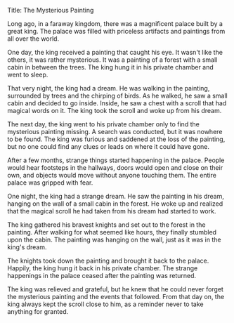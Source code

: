 Title: The Mysterious Painting

Long ago, in a faraway kingdom, there was a magnificent palace built by a great king. The palace was filled with priceless artifacts and paintings from all over the world.

One day, the king received a painting that caught his eye. It wasn't like the others, it was rather mysterious. It was a painting of a forest with a small cabin in between the trees. The king hung it in his private chamber and went to sleep.

That very night, the king had a dream. He was walking in the painting, surrounded by trees and the chirping of birds. As he walked, he saw a small cabin and decided to go inside. Inside, he saw a chest with a scroll that had magical words on it. The king took the scroll and woke up from his dream.

The next day, the king went to his private chamber only to find the mysterious painting missing. A search was conducted, but it was nowhere to be found. The king was furious and saddened at the loss of the painting, but no one could find any clues or leads on where it could have gone.

After a few months, strange things started happening in the palace. People would hear footsteps in the hallways, doors would open and close on their own, and objects would move without anyone touching them. The entire palace was gripped with fear.

One night, the king had a strange dream. He saw the painting in his dream, hanging on the wall of a small cabin in the forest. He woke up and realized that the magical scroll he had taken from his dream had started to work.

The king gathered his bravest knights and set out to the forest in the painting. After walking for what seemed like hours, they finally stumbled upon the cabin. The painting was hanging on the wall, just as it was in the king's dream.

The knights took down the painting and brought it back to the palace. Happily, the king hung it back in his private chamber. The strange happenings in the palace ceased after the painting was returned.

The king was relieved and grateful, but he knew that he could never forget the mysterious painting and the events that followed. From that day on, the king always kept the scroll close to him, as a reminder never to take anything for granted.
